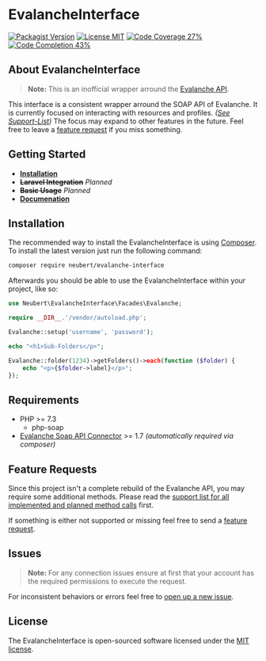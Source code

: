 # EvalancheInterface

[![Packagist Version](https://img.shields.io/packagist/v/neubert/evalanche-interface?color=blue)](https://packagist.org/packages/neubert/evalanche-interface)
[![License MIT](https://img.shields.io/packagist/l/neubert/evalanche-interface?color=brightgreen)](https://packagist.org/packages/neubert/evalanche-interface)
[![Code Coverage 27%](https://img.shields.io/badge/coverage-27%25-yellow)](https://github.com/danielneubert/evalanche-interface/blob/master/SUPPORT.md)
[![Code Completion 43%](https://img.shields.io/badge/completion-43%25-brightgreen)](https://github.com/danielneubert/evalanche-interface/blob/master/SUPPORT.md)



## About EvalancheInterface

> **Note:** This is an inofficial wrapper arround the [Evalanche API](https://github.com/SC-Networks/evalanche-soap-api-connector/).

This interface is a consistent wrapper arround the SOAP API of Evalanche. It is currently focused on interacting with resources and profiles. *([See Support-List](https://github.com/danielneubert/evalanche-interface/blob/master/SUPPORT.md))* The focus may expand to other features in the future. Feel free to leave a [feature request](#feature-requests) if you miss something.



## Getting Started

- [**Installation**](#installation)
- **~~Laravel Integration~~** *Planned*
- **~~Basic Usage~~** *Planned*
- [**Documenation**](docs/index.md)


## Installation

The recommended way to install the EvalancheInterface is using [Composer](https://getcomposer.org). To install the latest version just run the following command:

```sh
composer require neubert/evalanche-interface
```

Afterwards you should be able to use the EvalancheInterface within your project, like so:

```php
use Neubert\EvalancheInterface\Facades\Evalanche;

require __DIR__.'/vendor/autoload.php';

Evalanche::setup('username', 'password');

echo "<h1>Sub-Folders</p>";

Evalanche::folder(1234)->getFolders()->each(function ($folder) {
    echo "<p>{$folder->label}</p>";
});
```


## Requirements

- PHP >= 7.3
    - php-soap
- [Evalanche Soap API Connector](https://github.com/SC-Networks/evalanche-soap-api-connector/) >= 1.7 *(automatically required via composer)*


## Feature Requests

Since this project isn't a complete rebuild of the Evalanche API, you may require some additional methods. Please read the [support list for all implemented and planned method calls](https://github.com/danielneubert/evalanche-interface/blob/master/SUPPORT.md) first.


If something is either not supported or missing feel free to send a [feature request](https://github.com/danielneubert/evalanche-interface/issues/new?labels=feature,question&assignees=danielneubert&title=[Feature-Request]).


## Issues

> **Note:** For any connection issues ensure at first that your account has the required permissions to execute the request. 

For inconsistent behaviors or errors feel free to [open up a new issue](https://github.com/danielneubert/evalanche-interface/issues/new?assignees=danielneubert&title=[Issue]).


## License

The EvalancheInterface is open-sourced software licensed under the [MIT license](https://github.com/danielneubert/evalanche-interface/blob/master/LICENSE.md).
